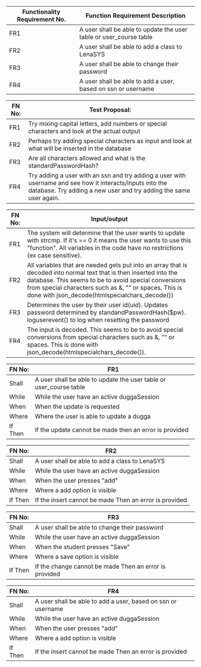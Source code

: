 | Functionality Requirement No.  | Function Requirement Description  |
| ------------- | ------------- |
| FR1  | A user shall be able to update the user table or user_course table  |
| FR2  | A user shall be able to add a class to LenaSYS  |
| FR3  | A user shall be able to change their password  |
| FR4  | A user shall be able to add a user, based on ssn or username  |


| FN No:  | Test Proposal:  |
| ------------- | ------------- |
| FR1  | Try mixing capital letters, add numbers or special characters and look at the actual output  |
| FR2  | Perhaps try adding special characters as input and look at what will be inserted in the database  |
| FR3  | Are all characters allowed and what is the standardPasswordHash?  |
| FR4  | Try adding a user with an ssn and try adding a user with username and see how it interacts/inputs into the database. Try adding a new user and try adding the same user again.  |


| FN No:  | Input/output  |
| ------------- | ------------- |
| FR1  | The system will determine that the user wants to update with strcmp. If it's == 0 it means the user wants to use this "function". All variables in the code have no restrictions (ex case sensitive).  |
| FR2  | All variables that are needed gets put into an array that is decoded into normal text that is then inserted into the database. This seems to be to avoid special conversions from special characters such as &, "" or spaces. This is done with json_decode(htmlspecialchars_decode())  |
| FR3  | Determines the user by their user id(uid). Updates password determined by standandPasswordHash($pw). loguserevent() to log when resetting the password  |
| FR4  | The input is decoded. This seems to be to avoid special conversions from special characters such as &, "" or spaces. This is done with json_decode(htmlspecialchars_decode()).  |


| FN No:  | FR1  |
| ------------- | ------------- |
| Shall  | A user shall be able to update the user table or user_course table  |
| While  | While the user have an active duggaSession  |
| When  | When the update is requested  |
| Where  | Where the user is able to update a dugga  |
| If Then  | If the update cannot be made then an error is provided  |


| FN No:  | FR2  |
| ------------- | ------------- |
| Shall  | A user shall be able to add a class to LenaSYS  |
| While  | While the user have an active duggaSession  |
| When  | When the user presses "add"  |
| Where  | Where a add option is visible  |
| If Then  | If the insert cannot be made Then an error is provided  |


| FN No:  | FR3  |
| ------------- | ------------- |
| Shall  | A user shall be able to change their password  |
| While  | While the user have an active duggaSession  |
| When  | When the student presses "Save"  |
| Where  | Where a save option is visible  |
| If Then  | If the change cannot be made Then an error is provided  |


| FN No:  | FR4  |
| ------------- | ------------- |
| Shall  | A user shall be able to add a user, based on ssn or username  |
| While  | While the user have an active duggaSession  |
| When  | When the user presses "add"  |
| Where  | Where a add option is visible  |
| If Then  | If the insert cannot be made Then an error is provided  |


